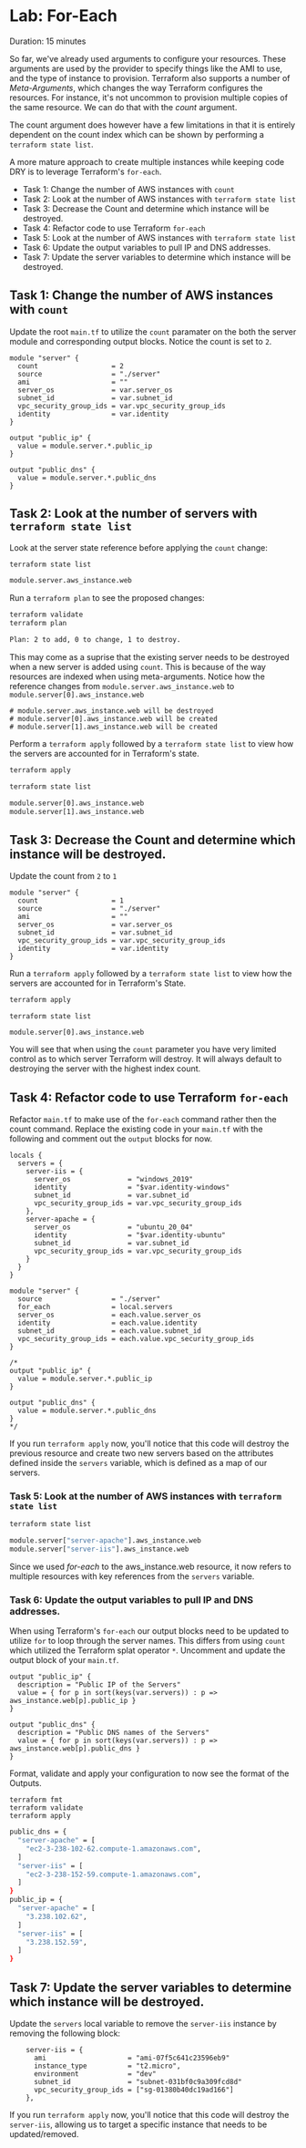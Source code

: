 # Lab: For-Each

Duration: 15 minutes

So far, we've already used arguments to configure your resources. These arguments are used by the provider to specify things like the AMI to use, and the type of instance to provision. Terraform also supports a number of _Meta-Arguments_, which changes the way Terraform configures the resources. For instance, it's not uncommon to provision multiple copies of the same resource. We can do that with the _count_ argument.

The count argument does however have a few limitations in that it is entirely dependent on the count index which can be shown by performing a `terraform state list`.

A more mature approach to create multiple instances while keeping code DRY is to leverage Terraform's `for-each`.

- Task 1: Change the number of AWS instances with `count`
- Task 2: Look at the number of AWS instances with `terraform state list`
- Task 3: Decrease the Count and determine which instance will be destroyed.
- Task 4: Refactor code to use Terraform `for-each`
- Task 5: Look at the number of AWS instances with `terraform state list`
- Task 6: Update the output variables to pull IP and DNS addresses.
- Task 7: Update the server variables to determine which instance will be destroyed.

## Task 1: Change the number of AWS instances with `count`

Update the root `main.tf` to utilize the `count` paramater on the both the server module and corresponding output blocks.  Notice the count is set to `2`.

```hcl
module "server" {
  count                  = 2
  source                 = "./server"
  ami                    = ""
  server_os              = var.server_os
  subnet_id              = var.subnet_id
  vpc_security_group_ids = var.vpc_security_group_ids
  identity               = var.identity
}

output "public_ip" {
  value = module.server.*.public_ip
}

output "public_dns" {
  value = module.server.*.public_dns
}
```

## Task 2: Look at the number of servers with `terraform state list`

Look at the server state reference before applying the `count` change:

```bash
terraform state list

module.server.aws_instance.web
```

Run a `terraform plan` to see the proposed changes:

```bash
terraform validate
terraform plan

Plan: 2 to add, 0 to change, 1 to destroy.
```

This may come as a suprise that the existing server needs to be destroyed when a new server is added using `count`.  This is because of the way resources are indexed when using meta-arguments.  Notice how the reference changes from `module.server.aws_instance.web` to `module.server[0].aws_instance.web` 

```
# module.server.aws_instance.web will be destroyed
# module.server[0].aws_instance.web will be created
# module.server[1].aws_instance.web will be created
```

Perform a `terraform apply` followed by a `terraform state list` to view how the servers are accounted for in Terraform's state.

```bash
terraform apply
```

```bash
terraform state list

module.server[0].aws_instance.web
module.server[1].aws_instance.web
```

## Task 3: Decrease the Count and determine which instance will be destroyed.

Update the count from `2` to `1`

```hcl
module "server" {
  count                  = 1
  source                 = "./server"
  ami                    = ""
  server_os              = var.server_os
  subnet_id              = var.subnet_id
  vpc_security_group_ids = var.vpc_security_group_ids
  identity               = var.identity
}
```

Run a `terraform apply` followed by a `terraform state list` to view how the servers are accounted for in Terraform's State.

```bash
terraform apply
```

```
terraform state list

module.server[0].aws_instance.web
```

You will see that when using the `count` parameter you have very limited control as to which server Terraform will destroy. It will always default to destroying the server with the highest index count.

## Task 4: Refactor code to use Terraform `for-each`

Refactor `main.tf` to make use of the `for-each` command rather then the count command. Replace the existing code in your `main.tf` with the following and comment out the `output` blocks for now.

```hcl
locals {
  servers = {
    server-iis = {
      server_os              = "windows_2019"
      identity               = "$var.identity-windows"
      subnet_id              = var.subnet_id
      vpc_security_group_ids = var.vpc_security_group_ids
    },
    server-apache = {
      server_os              = "ubuntu_20_04"
      identity               = "$var.identity-ubuntu"
      subnet_id              = var.subnet_id
      vpc_security_group_ids = var.vpc_security_group_ids
    }
  }
}

module "server" {
  source                 = "./server"
  for_each               = local.servers
  server_os              = each.value.server_os
  identity               = each.value.identity
  subnet_id              = each.value.subnet_id
  vpc_security_group_ids = each.value.vpc_security_group_ids
}

/*
output "public_ip" {
  value = module.server.*.public_ip
}

output "public_dns" {
  value = module.server.*.public_dns
}
*/
```

If you run `terraform apply` now, you'll notice that this code will destroy the previous resource and create two new servers based on the attributes defined inside the `servers` variable, which is defined as a map of our servers.

### Task 5: Look at the number of AWS instances with `terraform state list`

```bash
terraform state list

module.server["server-apache"].aws_instance.web
module.server["server-iis"].aws_instance.web
```

Since we used _for-each_ to the aws_instance.web resource, it now refers to multiple resources with key references from the `servers` variable.

### Task 6: Update the output variables to pull IP and DNS addresses.

When using Terraform's `for-each` our output blocks need to be updated to utilize `for` to loop through the server names. This differs from using `count` which utilized the Terraform splat operator `*`. Uncomment and update the output block of your `main.tf`.

```hcl
output "public_ip" {
  description = "Public IP of the Servers"
  value = { for p in sort(keys(var.servers)) : p => aws_instance.web[p].public_ip }
}

output "public_dns" {
  description = "Public DNS names of the Servers"
  value = { for p in sort(keys(var.servers)) : p => aws_instance.web[p].public_dns }
}
```

Format, validate and apply your configuration to now see the format of the Outputs.

```
terraform fmt
terraform validate
terraform apply
```

```bash
public_dns = {
  "server-apache" = [
    "ec2-3-238-102-62.compute-1.amazonaws.com",
  ]
  "server-iis" = [
    "ec2-3-238-152-59.compute-1.amazonaws.com",
  ]
}
public_ip = {
  "server-apache" = [
    "3.238.102.62",
  ]
  "server-iis" = [
    "3.238.152.59",
  ]
}
```

## Task 7: Update the server variables to determine which instance will be destroyed.

Update the `servers` local variable to remove the `server-iis` instance by removing the following block:

```hcl
    server-iis = {
      ami                    = "ami-07f5c641c23596eb9"
      instance_type          = "t2.micro",
      environment            = "dev"
      subnet_id              = "subnet-031bf0c9a309fcd8d"
      vpc_security_group_ids = ["sg-01380b40dc19ad166"]
    },
```

If you run `terraform apply` now, you'll notice that this code will destroy the `server-iis`, allowing us to target a specific instance that needs to be updated/removed.